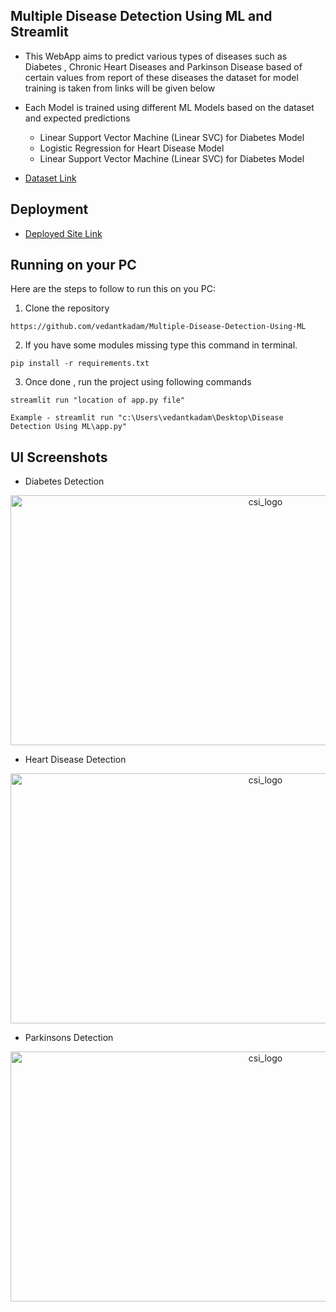 ## Multiple Disease Detection Using ML and Streamlit

- This WebApp aims to predict various types of diseases such as Diabetes , Chronic Heart Diseases and Parkinson Disease based of certain values from report of these diseases the dataset for model training is taken from links will be given below

- Each Model is trained using different ML Models based on the dataset and expected predictions
  - Linear Support Vector Machine (Linear SVC) for Diabetes Model
  - Logistic Regression for Heart Disease Model
  - Linear Support Vector Machine (Linear SVC) for Diabetes Model
 
- [Dataset Link](https://drive.google.com/drive/folders/1nxW2wrHRpUbEcqDAAhCjSNJ1hoXbAQ3S)

## Deployment

- [Deployed Site Link](https://vedantkadam-multiple-disease-detection-using-ml-app-kz238z.streamlit.app/)

## Running on your PC
Here are the steps to follow to run this on you PC:
1. Clone the repository
```
https://github.com/vedantkadam/Multiple-Disease-Detection-Using-ML
```

2. If you have some modules missing type this command in terminal.
```
pip install -r requirements.txt
```

3. Once done , run the project using following commands
```
streamlit run "location of app.py file"

Example - streamlit run "c:\Users\vedantkadam\Desktop\Disease Detection Using ML\app.py"
```

## UI Screenshots

- Diabetes Detection

<p align="center">
  <a href="/">
    <img src="https://user-images.githubusercontent.com/83024561/213918290-c26867b1-5b4e-479a-9a13-9fb0c389d5ab.png"
         alt="csi_logo" width="800" height="400">
  </a>
</p>

- Heart Disease Detection

<p align="center">
  <a href="/">
    <img src="https://user-images.githubusercontent.com/83024561/213918338-e8f9074f-1f57-4a04-ab5c-d01c068f3a70.png"
         alt="csi_logo" width="800" height="400">
  </a>
</p>

- Parkinsons  Detection

<p align="center">
  <a href="/">
    <img src="https://user-images.githubusercontent.com/83024561/213918384-142a2258-5db3-4448-a619-02da3c997d1c.png"
         alt="csi_logo" width="800" height="400">
  </a>
</p>

